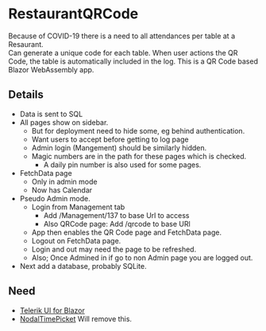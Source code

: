 # RestaurantQRCode

Because of COVID-19 there is a need to all attendances per table at a Resaurant.  
Can generate a unique code for each table. 
When user actions the QR Code, the table is automatically included in the log.
This is a QR Code based Blazor WebAssembly app. 

## Details

- Data is sent to SQL
- All pages show on sidebar.
  - But for deployment need to hide some, eg behind authentication.
  - Want users to accept before getting to log page
  - Admin login (Mangement) should be similarly hidden.
  - Magic numbers are in the path for these pages which is checked.
    - A daily pin number is also used for some pages.
 - FetchData page
   - Only in admin mode
   - Now has Calendar
- Pseudo Admin mode.
  - Login from Management tab
    - Add /Management/137 to base Url to access
    - Also QRCode page: Add /qrcode to base URl
  - App then enables the QR Code page and FetchData page.
  - Logout on FetchData page.
  - Login and out may need the page to be refreshed.
  - Also; Once Admined in if go to non Admin page you are logged out.
- Next add a database, probably SQLite.

## Need
- [Telerik UI for Blazor](https://www.telerik.com/blazor-ui)
- [NodalTimePicket](https://www.nuget.org/packages/NodaTimePicker/) Will remove this.
